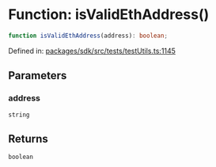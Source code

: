 # Function: isValidEthAddress()

```ts
function isValidEthAddress(address): boolean;
```

Defined in: [packages/sdk/src/tests/testUtils.ts:1145](https://github.com/towns-protocol/towns/blob/0db1fd0ac7258e8db8cedfb6183e8eade8284fa1/packages/sdk/src/tests/testUtils.ts#L1145)

## Parameters

### address

`string`

## Returns

`boolean`
